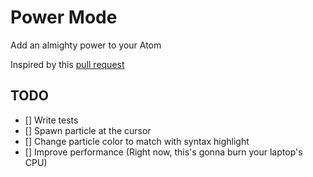 # Power Mode

Add an almighty power to your Atom

Inspired by this [pull request](https://github.com/codeinthedark/editor/pull/1)

## TODO
- [] Write tests
- [] Spawn particle at the cursor
- [] Change particle color to match with syntax highlight
- [] Improve performance (Right now, this's gonna burn your laptop's CPU)
